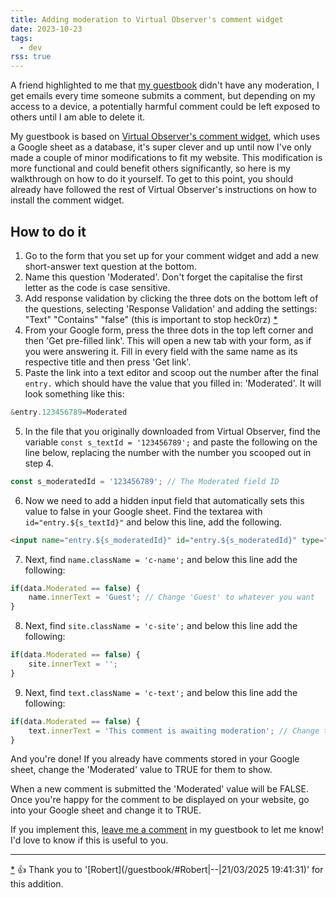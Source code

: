 ```yaml
---
title: Adding moderation to Virtual Observer's comment widget
date: 2023-10-23
tags:
  - dev
rss: true
---
```


A friend highlighted to me that [my guestbook](/guestbook) didn't have any moderation, I get emails every time someone submits a comment, but depending on my access to a device, a potentially harmful comment could be left exposed to others until I am able to delete it.

My guestbook is based on [Virtual Observer's comment widget](https://virtualobserver.moe/ayano/comment-widget), which uses a Google sheet as a database, it's super clever and up until now I've only made a couple of minor modifications to fit my website. This modification is more functional and could benefit others significantly, so here is my walkthrough on how to do it yourself. To get to this point, you should already have followed the rest of Virtual Observer's instructions on how to install the comment widget.

## How to do it

1. Go to the form that you set up for your comment widget and add a new short-answer text question at the bottom.
1. Name this question 'Moderated'. Don't forget the capitalise the first letter as the code is case sensitive.
1. Add response validation by clicking the three dots on the bottom left of the questions, selecting 'Response Validation' and adding the settings: "Text" "Contains" "false" (this is important to stop heck0rz) <a href="#star1" id="return1" aria-label="Jump to asterisk">*</a>
1. From your Google form, press the three dots in the top left corner and then 'Get pre-filled link'. This will open a new tab with your form, as if you were answering it. Fill in every field with the same name as its respective title and then press 'Get link'.
4. Paste the link into a text editor and scoop out the number after the final `entry.` which should have the value that you filled in: 'Moderated'. It will look something like this:
```js
&entry.123456789=Moderated
```
5. In the file that you originally downloaded from Virtual Observer, find the variable `const s_textId = '123456789';` and paste the following on the line below, replacing the number with the number you scooped out in step 4.
```js
const s_moderatedId = '123456789'; // The Moderated field ID
```
6. Now we need to add a hidden input field that automatically sets this value to false in your Google sheet. Find the textarea with `id="entry.${s_textId}"` and below this line, add the following.
```html
<input name="entry.${s_moderatedId}" id="entry.${s_moderatedId}" type="hidden" readonly value="false">
```
7. Next, find `name.className = 'c-name';` and below this line add the following:
```js
if(data.Moderated == false) {
    name.innerText = 'Guest'; // Change 'Guest' to whatever you want
}
```
8. Next, find `site.className = 'c-site';` and below this line add the following:
```js
if(data.Moderated == false) {
    site.innerText = '';
}
```
9. Next, find `text.className = 'c-text';` and below this line add the following:
```js
if(data.Moderated == false) {
    text.innerText = 'This comment is awaiting moderation'; // Change this value to whatever you want
}
```

And you're done! If you already have comments stored in your Google sheet, change the 'Moderated' value to TRUE for them to show.

When a new comment is submitted the 'Moderated' value will be FALSE. Once you're happy for the comment to be displayed on your website, go into your Google sheet and change it to TRUE.

If you implement this, [leave me a comment](/guestbook) in my guestbook to let me know!<br> I'd love to know if this is useful to you.

---

<a href="#return1" id="star1" aria-label="Jump back to instructions">*</a> 👍 Thank you to '[Robert](/guestbook/#Robert|--|21/03/2025 19:41:31)' for this addition.
